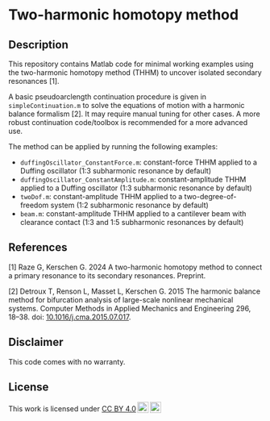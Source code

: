 # Two-harmonic homotopy method

## Description

This repository contains Matlab code for minimal working examples using the two-harmonic homotopy method (THHM) to uncover isolated secondary resonances [1].

A basic pseudoarclength continuation procedure is given in `simpleContinuation.m` to solve the equations of motion with a harmonic balance formalism [2]. It may require manual tuning for other cases. A more robust continuation code/toolbox is recommended for a more advanced use.

The method can be applied by running the following examples:
* `duffingOscillator_ConstantForce.m`: constant-force THHM applied to a Duffing oscillator (1:3 subharmonic resonance by default)
* `duffingOscillator_ConstantAmplitude.m`: constant-amplitude THHM applied to a Duffing oscillator (1:3 subharmonic resonance by default)
* `twoDof.m`: constant-amplitude THHM applied to a two-degree-of-freedom system (1:2 subharmonic resonance by default)
* `beam.m`: constant-amplitude THHM applied to a cantilever beam with clearance contact (1:3 and 1:5 subharmonic resonances by default)

## References
[1] Raze G, Kerschen G. 2024 A two-harmonic homotopy method to connect a primary resonance to its secondary resonances. Preprint.

[2] Detroux T, Renson L, Masset L, Kerschen G. 2015 The harmonic balance method for bifurcation analysis of large-scale nonlinear mechanical systems. Computer Methods in Applied Mechanics and Engineering 296, 18–38. doi: [10.1016/j.cma.2015.07.017](https://doi.org/10.1016/j.cma.2015.07.017).

## Disclaimer
This code comes with no warranty.

## License
<p xmlns:cc="http://creativecommons.org/ns#" >This work is licensed under <a href="http://creativecommons.org/licenses/by/4.0/?ref=chooser-v1" target="_blank" rel="license noopener noreferrer" style="display:inline-block;">CC BY 4.0<img style="height:22px!important;margin-left:3px;vertical-align:text-bottom;" src="https://mirrors.creativecommons.org/presskit/icons/cc.svg?ref=chooser-v1"><img style="height:22px!important;margin-left:3px;vertical-align:text-bottom;" src="https://mirrors.creativecommons.org/presskit/icons/by.svg?ref=chooser-v1"></a></p>

